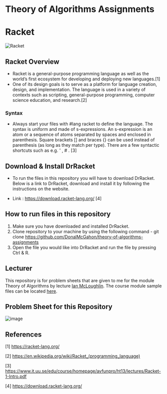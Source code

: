# Theory of Algorithms Assignments

# Racket
![Racket](https://user-images.githubusercontent.com/14197773/35748018-73810318-0844-11e8-8d03-7198b30273c3.jpg)

## Racket Overview
- Racket is a general-purpose programming language as well as the world’s first ecosystem for developing and deploying new languages.[1]
- One of its design goals is to serve as a platform for language creation, design, and implementation. The language is used in a variety of contexts such as scripting, general-purpose programming, computer science education, and research.[2]
### Syntax
- Always start your files with #lang racket to define the language. The syntax is uniform and made of s-expressions. An s-expression is an atom or a sequence of atoms separated by spaces and enclosed in parenthesis. Square brackets [] and braces {} can be used instead of parenthesis (as long as they match per type). There are a few syntactic shortcuts such as e.g. ' , # . [3]

## Download & Install DrRacket

* To run the files in this repository you will have to download DrRacket. Below is a link to DrRacket, download and install it by following the instructions on the website.

* Link : https://download.racket-lang.org/ [4]

## How to run files in this repository

1. Make sure you have downloaded and installed DrRacket.
1. Clone repository to your machine by using the following command - git clone https://github.com/DonalMcGahon/theory-of-algorithms-assignments
1. Open the file you would like into DrRacket and run the file by pressing Ctrl & R.

## Lecturer
 This repository is for problem sheets that are given to me for the module Theory of Algorithms by lecture [Ian McLoughlin](https://ianmcloughlin.github.io/). The course module sample files can be located [here](https://github.com/theory-of-algorithms/example-scheme).

## Problem Sheet for this Repository
![image](https://user-images.githubusercontent.com/14197773/35748136-df601e7a-0844-11e8-8925-09a0e8e673ab.png)




## References

[1] https://racket-lang.org/

[2] https://en.wikipedia.org/wiki/Racket_(programming_language)

[3] https://www.it.uu.se/edu/course/homepage/avfunpro/ht13/lectures/Racket-1-Intro.pdf

[4] https://download.racket-lang.org/
